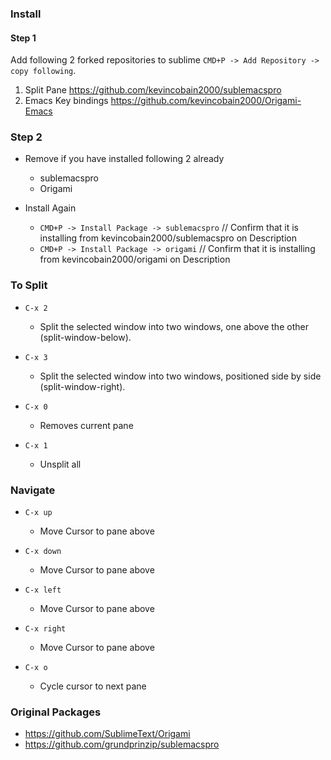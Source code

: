 ### Install

#### Step 1
Add following 2 forked repositories to sublime ``CMD+P -> Add Repository -> copy following``.

1. Split Pane https://github.com/kevincobain2000/sublemacspro
2. Emacs Key bindings https://github.com/kevincobain2000/Origami-Emacs

### Step 2

- Remove if you have installed following 2 already
  - sublemacspro
  - Origami

- Install Again
  - ``CMD+P -> Install Package -> sublemacspro`` // Confirm that it is installing from kevincobain2000/sublemacspro on Description
  - ``CMD+P -> Install Package -> origami``      // Confirm that it is installing from kevincobain2000/origami on Description

### To Split

- ``C-x 2``
   - Split the selected window into two windows, one above the other (split-window-below).

- ``C-x 3``
  - Split the selected window into two windows, positioned side by side (split-window-right).

- ``C-x 0``
  - Removes current pane

- ``C-x 1``
  - Unsplit all

### Navigate

- ``C-x up``
   - Move Cursor to pane above

- ``C-x down``
   - Move Cursor to pane above

- ``C-x left``
   - Move Cursor to pane above

- ``C-x right``
   - Move Cursor to pane above

- ``C-x o``
   - Cycle cursor to next pane


### Original Packages

- https://github.com/SublimeText/Origami
- https://github.com/grundprinzip/sublemacspro
